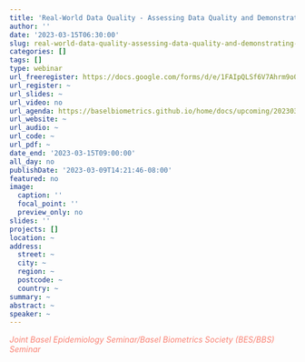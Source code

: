```yaml
---
title: 'Real-World Data Quality - Assessing Data Quality and Demonstrating Fitness-for-Purpose'
author: ''
date: '2023-03-15T06:30:00'
slug: real-world-data-quality-assessing-data-quality-and-demonstrating-fitness-for-purpose
categories: []
tags: []
type: webinar
url_freeregister: https://docs.google.com/forms/d/e/1FAIpQLSf6V7Ahrm9o0HytitlTIXDFfuqLV-bHnhBpTuaKeUstozlsWg/viewform
url_register: ~
url_slides: ~
url_video: no
url_agenda: https://baselbiometrics.github.io/home/docs/upcoming/20230315/agenda.pdf
url_website: ~
url_audio: ~
url_code: ~
url_pdf: ~
date_end: '2023-03-15T09:00:00'
all_day: no
publishDate: '2023-03-09T14:21:46-08:00'
featured: no
image:
  caption: ''
  focal_point: ''
  preview_only: no
slides: ''
projects: []
location: ~
address:
  street: ~
  city: ~
  region: ~
  postcode: ~
  country: ~
summary: ~
abstract: ~
speaker: ~
---
```

<span style="color: salmon;">*Joint Basel Epidemiology Seminar/Basel Biometrics Society (BES/BBS) Seminar*</span>

<!--more-->

